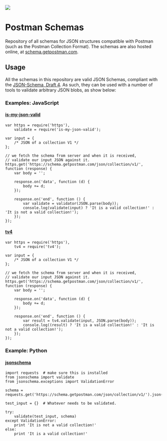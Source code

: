 <a href="https://schemas.getpostman.com" target="_blank"><img src="https://s3.amazonaws.com/web-artefacts/postman-logo%2Btext-197x68.png" /></a>

# Postman Schemas

Repository of all schemas for JSON structures compatible with Postman (such as the Postman Collection Format). The schemas are also hosted online, at [schema.getpostman.com](https://schema.getpostman.com). 

## Usage

All the schemas in this repository are valid JSON Schemas, compliant with the [JSON-Schema, Draft 4](http://json-schema.org/documentation.html). As such, they can be used with a number of tools to validate arbitrary JSON blobs, as show below: 

### Examples: JavaScript

#### [is-my-json-valid](https://github.com/mafintosh/is-my-json-valid)

```
var https = require('https'),
    validate = require('is-my-json-valid');

var input = {
    /* JSON of a collection V1 */
};

// we fetch the schema from server and when it is received, 
// validate our input JSON against it.
https.get('https://schema.getpostman.com/json/collection/v1/', function (response) {
    var body = '';

    response.on('data', function (d) {
        body += d;
    });

    response.on('end', function () {
        var validate = validator(JSON.parse(body));
        console.log(validate(input) ? 'It is a valid collection!' : 'It is not a valid collection!');
    });
});
```

#### [tv4](https://github.com/geraintluff/tv4)
```
var https = require('https'),
    tv4 = require('tv4');

var input = {
    /* JSON of a collection V1 */
};

// we fetch the schema from server and when it is received,
// validate our input JSON against it.
https.get('https://schema.getpostman.com/json/collection/v1/', function (response) {
    var body = '';

    response.on('data', function (d) {
        body += d;
    });

    response.on('end', function () {
        var result = tv4.validate(input, JSON.parse(body));
        console.log((result) ? 'It is a valid collection!' : 'It is not a valid collection!');
    });
});
```

### Example: Python

#### [jsonschema](https://github.com/Julian/jsonschema)

```
import requests  # make sure this is installed
from jsonschema import validate
from jsonschema.exceptions import ValidationError

schema = requests.get('https://schema.getpostman.com/json/collection/v1/').json()

test_input = {}  # Whatever needs to be validated.

try:
    validate(test_input, schema)
except ValidationError:
    print 'It is not a valid collection!'
else:
    print 'It is a valid collection!'
```
